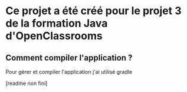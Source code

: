# Ce projet a été créé pour le projet 3 de la formation Java d'OpenClassrooms

## Comment compiler l'application ?
Pour gérer et compiler l'application j'ai utilisé gradle

[readme non fini]
